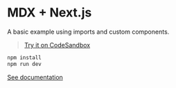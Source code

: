 # MDX + Next.js

A basic example using imports and custom components.

> [Try it on CodeSandbox](https://codesandbox.io/s/p74l8p381m)

```sh
npm install
npm run dev
```

[See documentation](https://mdxjs.com/getting-started/next)

